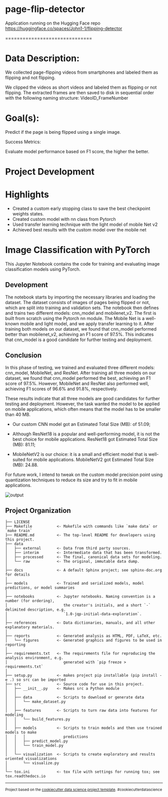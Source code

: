 
# page-flip-detector

Application running on the Hugging Face repo
https://huggingface.co/spaces/John1-1/flipping-detector

==============================

# Data Description:

We collected page-flipping videos from smartphones and labeled them as flipping and not flipping.

We clipped the videos as short videos and labeled them as flipping or not flipping. The extracted frames are then saved to disk in sequential order with the following naming structure: VideoID_FrameNumber

# Goal(s):

Predict if the page is being flipped using a single image.

Success Metrics:

Evaluate model performance based on F1 score, the higher the better.

# Project Development

# Highlights

* Created a custom early stopping class to save the best checkpoint weights states.
* Created custom model with nn class from Pytorch
* Used transfer learning technique with the light model of mobile Net v2
* Achieved best results with the custom model over the mobile net

# Image Classification with PyTorch

This Jupyter Notebook contains the code for training and evaluating image classification models using PyTorch. 

## Development

The notebook starts by importing the necessary libraries and loading the dataset. The dataset consists of images of pages being flipped or not, which are split into training and validation sets. The notebook then defines and trains two different models: cnn_model and mobilenet_v2. The first is built from scratch using the Pytorch nn module. The Mobile Net is a well-known mobile and light model, and we apply transfer learning to it.  After training both models on our dataset, we found that cnn_model performed better than mobilenet_v2, achieving an F1 score of 97.5%. This indicates that cnn_model is a good candidate for further testing and deployment.

## Conclusion


In this phase of testing, we trained and evaluated three different models: cnn_model, MobileNet, and ResNet. After training all three models on our dataset, we found that cnn_model performed the best, achieving an F1 score of 97.5%. However, MobileNet and ResNet also performed well, achieving F1 scores of 96.6% and 91.8%, respectively. 

These results indicate that all three models are good candidates for further testing and deployment. However, the task wanted the model to be applied on mobile applications, which often means that the model has to be smaller than 40 MB.

* Our custom CNN model got an Estimated Total Size (MB): of 51.09;

* Although ResNet18 is a popular and well-performing model, it is not the best choice for mobile applications. ResNet18 got Estimated Total Size (MB): 81.11;

* MobileNetV2 is our choice: it is a small and efficient model that is well-suited for mobile applications. MobileNetV2 got Estimated Total Size (MB): 24.88.

For future work, I intend to tweak on the custom model precision point using quantization techniques to reduce its size and try to fit in mobile applications.


![output](https://github.com/joaothomazlemos/page-flip-detector/assets/62029505/3159cadb-0185-4b0d-9443-5a0601199e6d)






Project Organization
------------

    ├── LICENSE
    ├── Makefile           <- Makefile with commands like `make data` or `make train`
    ├── README.md          <- The top-level README for developers using this project.
    ├── data
    │   ├── external       <- Data from third party sources.
    │   ├── interim        <- Intermediate data that has been transformed.
    │   ├── processed      <- The final, canonical data sets for modeling.
    │   └── raw            <- The original, immutable data dump.
    │
    ├── docs               <- A default Sphinx project; see sphinx-doc.org for details
    │
    ├── models             <- Trained and serialized models, model predictions, or model summaries
    │
    ├── notebooks          <- Jupyter notebooks. Naming convention is a number (for ordering),
    │                         the creator's initials, and a short `-` delimited description, e.g.
    │                         `1.0-jqp-initial-data-exploration`.
    │
    ├── references         <- Data dictionaries, manuals, and all other explanatory materials.
    │
    ├── reports            <- Generated analysis as HTML, PDF, LaTeX, etc.
    │   └── figures        <- Generated graphics and figures to be used in reporting
    │
    ├── requirements.txt   <- The requirements file for reproducing the analysis environment, e.g.
    │                         generated with `pip freeze > requirements.txt`
    │
    ├── setup.py           <- makes project pip installable (pip install -e .) so src can be imported
    ├── src                <- Source code for use in this project.
    │   ├── __init__.py    <- Makes src a Python module
    │   │
    │   ├── data           <- Scripts to download or generate data
    │   │   └── make_dataset.py
    │   │
    │   ├── features       <- Scripts to turn raw data into features for modeling
    │   │   └── build_features.py
    │   │
    │   ├── models         <- Scripts to train models and then use trained models to make
    │   │   │                 predictions
    │   │   ├── predict_model.py
    │   │   └── train_model.py
    │   │
    │   └── visualization  <- Scripts to create exploratory and results oriented visualizations
    │       └── visualize.py
    │
    └── tox.ini            <- tox file with settings for running tox; see tox.readthedocs.io


--------

<p><small>Project based on the <a target="_blank" href="https://drivendata.github.io/cookiecutter-data-science/">cookiecutter data science project template</a>. #cookiecutterdatascience</small></p>

